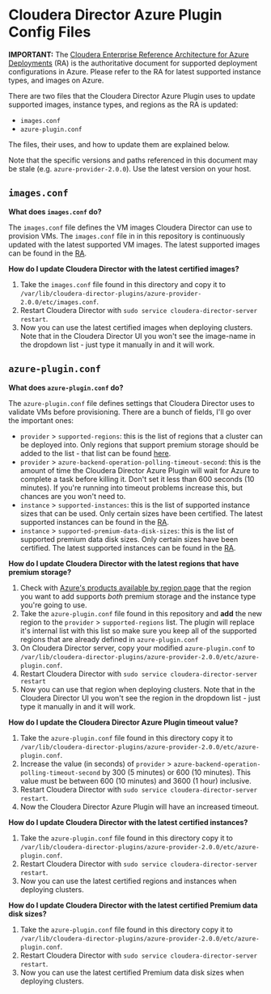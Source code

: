 # Cloudera Director Azure Plugin Config Files

**IMPORTANT:** The [Cloudera Enterprise Reference Architecture for Azure Deployments](http://www.cloudera.com/documentation/other/reference-architecture/PDF/cloudera_ref_arch_azure.pdf) (RA) is the authoritative document for supported deployment configurations in Azure. Please refer to the RA for latest supported instance types, and images on Azure.

There are two files that the Cloudera Director Azure Plugin uses to update supported images, instance types, and regions as the RA is updated:
* `images.conf`
* `azure-plugin.conf`

The files, their uses, and how to update them are explained below.

Note that the specific versions and paths referenced in this document may be stale (e.g. `azure-provider-2.0.0`). Use the latest version on your host.


## `images.conf`

**What does `images.conf` do?**

The `images.conf` file defines the VM images Cloudera Director can use to provision VMs. The `images.conf` file in in this repository is continuously updated with the latest supported VM images. The latest supported images can be found in the [RA](http://www.cloudera.com/documentation/other/reference-architecture/PDF/cloudera_ref_arch_azure.pdf).


**How do I update Cloudera Director with the latest certified images?**

1. Take the `images.conf` file found in this directory and copy it to `/var/lib/cloudera-director-plugins/azure-provider-2.0.0/etc/images.conf`.
1. Restart Cloudera Director with `sudo service cloudera-director-server restart`.
1. Now you can use the latest certified images when deploying clusters. Note that in the Cloudera Director UI you won't see the image-name in the dropdown list - just type it manually in and it will work.


## `azure-plugin.conf`

**What does `azure-plugin.conf` do?**

The `azure-plugin.conf` file defines settings that Cloudera Director uses to validate VMs before provisioning. There are a bunch of fields, I'll go over the important ones:

* `provider` > `supported-regions`: this is the list of regions that a cluster can be deployed into. Only regions that support premium storage should be added to the list - that list can be found [here](https://azure.microsoft.com/en-us/regions/services/).
* `provider` > `azure-backend-operation-polling-timeout-second`: this is the amount of time the Cloudera Director Azure Plugin will wait for Azure to complete a task before killing it. Don't set it less than 600 seconds (10 minutes). If you're running into timeout problems increase this, but chances are you won't need to.
* `instance` > `supported-instances`: this is the list of supported instance sizes that can be used. Only certain sizes have been certified. The latest supported instances can be found in the [RA](http://www.cloudera.com/documentation/other/reference-architecture/PDF/cloudera_ref_arch_azure.pdf).
* `instance` > `supported-premium-data-disk-sizes`: this is the list of supported premium data disk sizes. Only certain sizes have been certified. The latest supported instances can be found in the [RA](http://www.cloudera.com/documentation/other/reference-architecture/PDF/cloudera_ref_arch_azure.pdf).


**How do I update Cloudera Director with the latest regions that have premium storage?**

1. Check with [Azure's products available by region page](https://azure.microsoft.com/en-us/regions/services/) that the region you want to add supports *both* premium storage and the instance type you're going to use.
1. Take the `azure-plugin.conf` file found in this repository and **add** the new region to the `provider` > `supported-regions` list. The plugin will replace it's internal list with this list so make sure you keep all of the supported regions that are already defined in `azure-plugin.conf`
1. On Cloudera Director server, copy your modified `azure-plugin.conf` to `/var/lib/cloudera-director-plugins/azure-provider-2.0.0/etc/azure-plugin.conf`.
1. Restart Cloudera Director with `sudo service cloudera-director-server restart`
1. Now you can use that region when deploying clusters. Note that in the Cloudera Director UI you won't see the region in the dropdown list - just type it manually in and it will work.


**How do I update the Cloudera Director Azure Plugin timeout value?**

1. Take the `azure-plugin.conf` file found in this directory copy it to `/var/lib/cloudera-director-plugins/azure-provider-2.0.0/etc/azure-plugin.conf`.
1. Increase the value (in seconds) of `provider` > `azure-backend-operation-polling-timeout-second` by 300 (5 minutes) or 600 (10 minutes). This value must be between 600 (10 minutes) and 3600 (1 hour) inclusive.
1. Restart Cloudera Director with `sudo service cloudera-director-server restart`.
1. Now the Cloudera Director Azure Plugin will have an increased timeout.


**How do I update Cloudera Director with the latest certified instances?**

1. Take the `azure-plugin.conf` file found in this directory copy it to `/var/lib/cloudera-director-plugins/azure-provider-2.0.0/etc/azure-plugin.conf`.
1. Restart Cloudera Director with `sudo service cloudera-director-server restart`.
1. Now you can use the latest certified regions and instances when deploying clusters.


**How do I update Cloudera Director with the latest certified Premium data disk sizes?**

1. Take the `azure-plugin.conf` file found in this directory copy it to `/var/lib/cloudera-director-plugins/azure-provider-2.0.0/etc/azure-plugin.conf`.
1. Restart Cloudera Director with `sudo service cloudera-director-server restart`.
1. Now you can use the latest certified Premium data disk sizes when deploying clusters.
